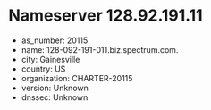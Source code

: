 # Nameserver 128.92.191.11

* as_number: 20115
* name: 128-092-191-011.biz.spectrum.com.
* city: Gainesville
* country: US
* organization: CHARTER-20115
* version: Unknown
* dnssec: Unknown
